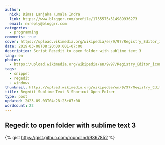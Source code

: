 ```yaml
---
author:
  nick: Dimas Lanjaka Kumala Indra
  link: https://www.blogger.com/profile/17555754514989936273
  email: noreply@blogger.com
categories:
  - programming
comments: true
cover: https://upload.wikimedia.org/wikipedia/en/9/97/Registry_Editor_icon.png
date: 2019-03-08T08:20:00.001+07:00
description: Script Regedit to open folder with sublime text 3
lang: en
photos:
  - https://upload.wikimedia.org/wikipedia/en/9/97/Registry_Editor_icon.png
tags:
  - snippet
  - regedit
  - windows
thumbnail: https://upload.wikimedia.org/wikipedia/en/9/97/Registry_Editor_icon.png
title: Regedit Sublime Text 3 Shortcut Open Folder
type: post
updated: 2023-09-03T04:28:23+07:00
wordcount: 22
---
```


<h2>Regedit to open folder with sublime text 3</h2>

<!--<script src="https://gist.github.com/roundand/9367852.js"></script>-->

{% gist https://gist.github.com/roundand/9367852 %}

